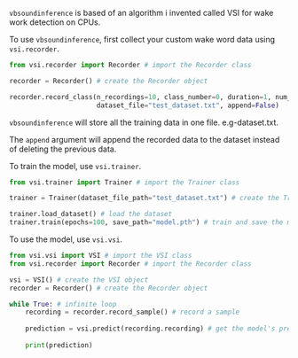 ```vbsoundinference``` is based of an algorithm i invented called VSI for wake work detection on CPUs.

To use ```vbsoundinference```, first collect your custom wake word data using ```vsi.recorder```.

``` python
from vsi.recorder import Recorder # import the Recorder class

recorder = Recorder() # create the Recorder object

recorder.record_class(n_recordings=10, class_number=0, duration=1, num_samples=512, # record class 0
                      dataset_file="test_dataset.txt", append=False)
```

```vbsoundinference``` will store all the training data in one file. e.g-dataset.txt.

The ```append``` argument will append the recorded data to the dataset instead of deleting the previous data.

To train the model, use ```vsi.trainer```.

``` python
from vsi.trainer import Trainer # import the Trainer class

trainer = Trainer(dataset_file_path="test_dataset.txt") # create the Trainer object

trainer.load_dataset() # load the dataset
trainer.train(epochs=100, save_path="model.pth") # train and save the model
```

To use the model, use ```vsi.vsi```.

``` python
from vsi.vsi import VSI # import the VSI class
from vsi.recorder import Recorder # import the Recorder class

vsi = VSI() # create the VSI object
recorder = Recorder() # create the Recorder object

while True: # infinite loop
    recording = recorder.record_sample() # record a sample
    
    prediction = vsi.predict(recording.recording) # get the model's prediction
    
    print(prediction)
```
